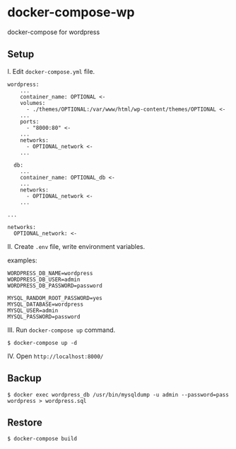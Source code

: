 # docker-compose-wp

docker-compose for wordpress

## Setup

I. Edit `docker-compose.yml` file.

```
wordpress:
    ...
    container_name: OPTIONAL <-
    volumes:
      - ./themes/OPTIONAL:/var/www/html/wp-content/themes/OPTIONAL <-
    ...
    ports:
      - "8000:80" <-
    ...
    networks:
      - OPTIONAL_network <-
    ...

  db:
    ...
    container_name: OPTIONAL_db <-
    ...
    networks:
      - OPTIONAL_network <-
    ...

...

networks:
  OPTIONAL_network: <-
```

II. Create `.env` file, write environment variables.

examples:

```
WORDPRESS_DB_NAME=wordpress
WORDPRESS_DB_USER=admin
WORDPRESS_DB_PASSWORD=password

MYSQL_RANDOM_ROOT_PASSWORD=yes
MYSQL_DATABASE=wordpress
MYSQL_USER=admin
MYSQL_PASSWORD=password
```

III. Run `docker-compose up` command.

```
$ docker-compose up -d
```

IV. Open `http://localhost:8000/`

## Backup

```
$ docker exec wordpress_db /usr/bin/mysqldump -u admin --password=pass wordpress > wordpress.sql
```

## Restore

```
$ docker-compose build
```
